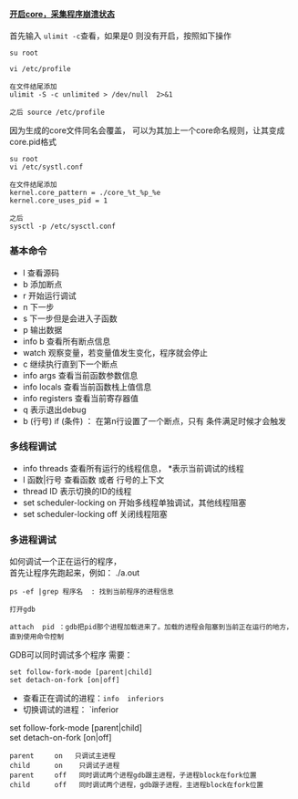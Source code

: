 #### [开启core，采集程序崩溃状态](https://www.cnblogs.com/life2refuel/p/5396538.html)


首先输入 `ulimit -c`查看，如果是0 则没有开启，按照如下操作

	su root

	vi /etc/profile

	在文件结尾添加
	ulimit -S -c unlimited > /dev/null  2>&1

	之后 source /etc/profile

因为生成的core文件同名会覆盖， 可以为其加上一个core命名规则，让其变成core.pid格式


	su root
	vi /etc/systl.conf

	在文件结尾添加
	kernel.core_pattern = ./core_%t_%p_%e
	kernel.core_uses_pid = 1

	之后
	sysctl -p /etc/sysctl.conf

### 基本命令

* l 查看源码
* b 添加断点
* r 开始运行调试
* n 下一步
* s 下一步但是会进入子函数
* p 输出数据
* info b  查看所有断点信息
* watch   观察变量，若变量值发生变化，程序就会停止
* c   继续执行直到下一个断点
* info args  查看当前函数参数信息
* info locals  查看当前函数栈上值信息
* info registers 查看当前寄存器值
* q   表示退出debug
* b (行号)  if (条件) ： 在第n行设置了一个断点，只有 条件满足时候才会触发


###  多线程调试

*  info threads  查看所有运行的线程信息，  *表示当前调试的线程
*  l  函数|行号   查看函数 或者 行号的上下文
*  thread  ID    表示切换的ID的线程
*  set scheduler-locking on 开始多线程单独调试，其他线程阻塞
*  set scheduler-locking off 关闭线程阻塞


### 多进程调试

如何调试一个正在运行的程序，    
首先让程序先跑起来，例如：  ./a.out     


	ps -ef |grep 程序名  : 找到当前程序的进程信息

	打开gdb
	
	attach  pid ：gdb把pid那个进程加载进来了。加载的进程会阻塞到当前正在运行的地方，直到使用命令控制

GDB可以同时调试多个程序 需要：

	set follow-fork-mode [parent|child]
	set detach-on-fork [on|off]

* 查看正在调试的进程：`info  inferiors`
* 切换调试的进程： `inferior  <infer number>

set follow-fork-mode  [parent|child]  
set detach-on-fork  [on|off]   


	parent     on   只调试主进程
	child 	   on    只调试子进程
	parent	   off   同时调试两个进程gdb跟主进程，子进程block在fork位置
	child      off   同时调试两个进程，gdb跟子进程，主进程block在fork位置

